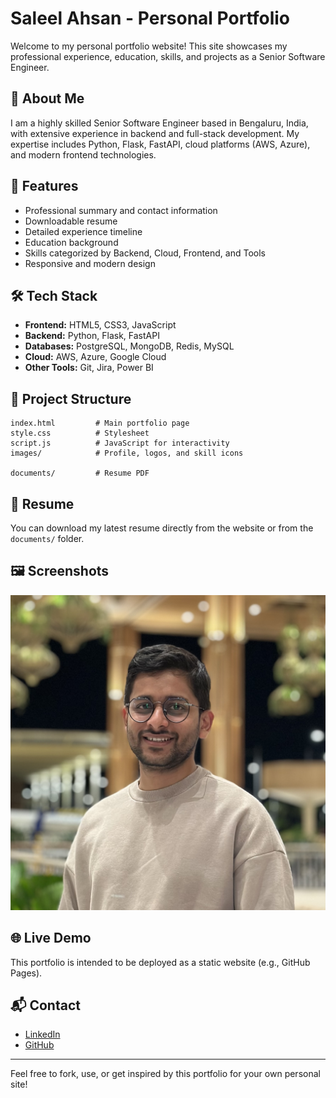 # Saleel Ahsan - Personal Portfolio

Welcome to my personal portfolio website! This site showcases my professional experience, education, skills, and projects as a Senior Software Engineer.

## 🚀 About Me
I am a highly skilled Senior Software Engineer based in Bengaluru, India, with extensive experience in backend and full-stack development. My expertise includes Python, Flask, FastAPI, cloud platforms (AWS, Azure), and modern frontend technologies.

## 🌟 Features
- Professional summary and contact information
- Downloadable resume
- Detailed experience timeline
- Education background
- Skills categorized by Backend, Cloud, Frontend, and Tools
- Responsive and modern design

## 🛠️ Tech Stack
- **Frontend:** HTML5, CSS3, JavaScript
- **Backend:** Python, Flask, FastAPI
- **Databases:** PostgreSQL, MongoDB, Redis, MySQL
- **Cloud:** AWS, Azure, Google Cloud
- **Other Tools:** Git, Jira, Power BI

## 📁 Project Structure
```
index.html         # Main portfolio page
style.css          # Stylesheet
script.js          # JavaScript for interactivity
images/            # Profile, logos, and skill icons

documents/         # Resume PDF
```

## 📄 Resume
You can download my latest resume directly from the website or from the `documents/` folder.

## 🖼️ Screenshots
![Portfolio Screenshot](images/profile-img.jpeg)

## 🌐 Live Demo
This portfolio is intended to be deployed as a static website (e.g., GitHub Pages).

## 📬 Contact
- [LinkedIn](https://www.linkedin.com/in/saleelahsanm/)
- [GitHub](https://github.com/SaleelAhsanM)

---
Feel free to fork, use, or get inspired by this portfolio for your own personal site!
